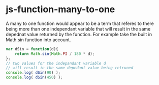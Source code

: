 # js-function-many-to-one

A many to one function would appear to be a term that referes to there being more than one independant variable that will result in the same depednat value returned by the function. For example take the built in Math.sin function into account.

```js
var dSin = function(d){
    return Math.sin(Math.PI / 180 * d);
};
// two values for the indepandant variable d
// will result in the same depedant value being retruned
console.log( dSin(90) );
console.log( dSin(450) );
```


